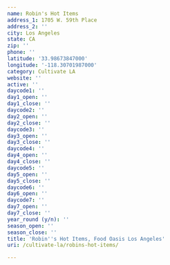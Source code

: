 ```yaml
---
name: Robin's Hot Items
address_1: 1705 W. 59th Place
address_2: ''
city: Los Angeles
state: CA
zip: ''
phone: ''
latitude: '33.98673847000'
longitude: '-118.30701987000'
category: Cultivate LA
website: ''
active: ''
daycode1: ''
day1_open: ''
day1_close: ''
daycode2: ''
day2_open: ''
day2_close: ''
daycode3: ''
day3_open: ''
day3_close: ''
daycode4: ''
day4_open: ''
day4_close: ''
daycode5: ''
day5_open: ''
day5_close: ''
daycode6: ''
day6_open: ''
daycode7: ''
day7_open: ''
day7_close: ''
year_round (y/n): ''
season_open: ''
season_close: ''
title: 'Robin''s Hot Items, Food Oasis Los Angeles'
uri: /cultivate-la/robins-hot-items/

---
```

